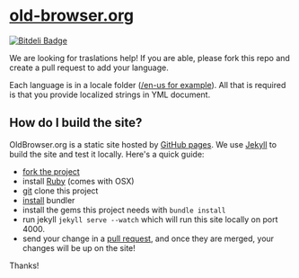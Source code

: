 # [old-browser.org](http://old-browser.org)

[![Bitdeli Badge](https://d2weczhvl823v0.cloudfront.net/evantahler/old-browser.org/trend.png)](https://bitdeli.com/free "Bitdeli Badge")

We are looking for traslations help!
If you are able, please fork this repo and create a pull request to add your language.  

Each language is in a locale folder ([/en-us for example](https://github.com/evantahler/old-browser.org/blob/gh-pages/en-us/index.html)).  All that is required is that you provide localized strings in YML document.

## How do I build the site?

OldBrowser.org is a static site hosted by [GitHub pages](http://pages.github.com/).  We use [Jekyll](http://jekyllrb.com/) to build the site and test it locally.  Here's a quick guide:

- [fork the project](https://help.github.com/articles/fork-a-repo/)
- install [Ruby](http://www.ruby-lang.org/) (comes with OSX)
- [git](http://git-scm.com/) clone this project
- [install](http://gembundler.com/) bundler
- install the gems this project needs with `bundle install`
- run jekyll `jekyll serve --watch` which will run this site locally on port 4000.
- send your change in a [pull request](https://help.github.com/articles/using-pull-requests/), and once they are merged, your changes will be up on the site!

Thanks!
